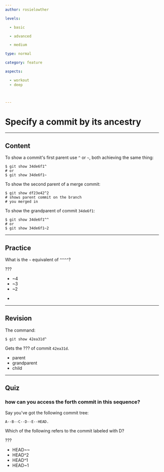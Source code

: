 ```yaml
---
author: rosielowther

levels:

  - basic

  - advanced

  - medium

type: normal

category: feature

aspects:

  - workout
  - deep



---
```


# Specify a commit by its ancestry

---
## Content

To show a commit's first parent use `^` or `~`, both achieving the same thing:
```
$ git show 34de6f1^
# or
$ git show 34de6f1~
```

To show the second parent of a merge commit:
```
$ git show df23e42^2
# shows parent commit on the branch
# you merged in
```
To show the grandparent of commit `34de6f1`:
```
$ git show 34de6f1^^
# or
$ git show 34de6f1~2
```

---
## Practice

What is the `~` equivalent of `^^^^`?

???

* ~4
* ~3
* ~2
* ~~~~

---
## Revision

The command:
```
$ git show 42ea31d^
```
Gets the ??? of commit `42ea31d`.

* parent
* grandparent
* child

---
## Quiz 
### how can you access the forth commit in this sequence?

Say you've got the following commit tree:
```bash 
A--B--C--D--E--HEAD.
```
Which of the following refers to the commit labeled with D?

 ???

* HEAD~~
* HEAD^2
* HEAD^1
* HEAD~1
 
